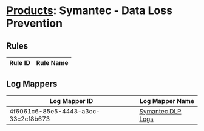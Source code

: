 # [Products](README.md): Symantec - Data Loss Prevention

## Rules

|Rule ID|Rule Name|
|----|----|


## Log Mappers

|Log Mapper ID|Log Mapper Name|
|----|----|
|4f6061c6-85e5-4443-a3cc-33c2cf8b673|[Symantec DLP Logs](../mappings/4f6061c6-85e5-4443-a3cc-33c2cf8b673.md)|


